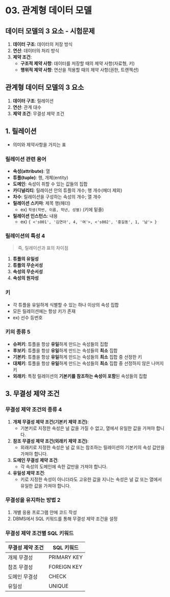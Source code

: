 # 03. 관계형 데이터 모델
## 데이터 모델의 3 요소 - 시험문제
1. **데이터 구조**: 데이터의 저장 방식
2. **연산**: 데이터의 처리 방식
3. **제약 조건**:
   - **구조적 제약 사항**: 데이터를 저장할 때의 제약 사항(자료형, 키)
   - **행위적 제약 사항**: 연산을 적용할 때의 제약 사항(권한, 트랜젝션)

## 관계형 데이터 모델의 3 요소
1. **데이터 구조**: 릴레이션
2. **연산**: 관계 대수
3. **제약 조건**: 무결성 제약 조건

## 1. 릴레이션
- 의미와 제약사항을 가지는 표

### 릴레이션 관련 용어
- **속성(attribute)**: 열   
- **튜플(tuple)**: 행, 개체(entity)   
- **도메인**: 속성이 취할 수 있는 값들의 집합   
- **카디널리티**: 릴레이션 안의 튜플의 개수; 행 개수(헤더 제외)   
- **차수**: 릴레이션을 구성하는 속성의 개수; 열 개수
- **릴레이션 스키마**: 제목 행(헤더)   
  - ex) `학생(학번, 이름, 학년, 성별)` (키에 밑줄)
- **릴레이션 인스턴스**: 내용   
  - ex) `{ <'s001', '김연아', 4, '여'>, <'s002', '홍길동', 1, '남'> }`

### 릴레이션의 특성 4

> 즉, 릴레이션과 표의 차이점

1. **튜플의 유일성**
2. **튜플의 무순서성**
3. **속성의 무순서성**
4. **속성의 원자성**

### 키
- 각 튜플을 유일하게 식별할 수 있는 하나 이상의 속성 집합
- 모든 릴레이션에는 항상 키가 존재
- ex) 선수 등번호

### 키의 종류 5

- **슈퍼키**: 튜플을 항상 **유일**하게 만드는 속성들의 집합
- **후보키**: 튜플을 항상 **유일**하게 만드는 속성들의 **최소** 집합
- **기본키**: 튜플을 항상 **유일**하게 만드는 속성들의 **최소** 집합 중 선정한 키
- **대체키**: 튜플을 항상 **유일**하게 만드는 속성들의 **최소** 집합 중 선정하지 않은 나머지 키
- **외래키**: 특정 릴레이션의 **기본키를 참조하는 속성이 포함**된 속성들의 집합

## 3. 무결성 제약 조건
### 무결성 제약 조건의 종류 4
1. **개체 무결성 제약 조건(기본키 제약 조건)**:
   - 기본키로 지정한 속성은 널 값을 가질 수 없고, 열에서 유일한 값을 가져야 합니다.
2. **참조 무결성 제약 조건(외래키 제약 조건)**:
   - 외래키로 지정한 속성은 널 값 또는 참조하는 릴레이션의 기본키의 속성 값만을 가져야 합니다.
3. **도메인 무결성 제약 조건**:
   - 각 속성의 도메인에 속한 값만을 가져야 합니다.
4. **유일성 제약 조건**:
   - 키로 지정한 속성이 아니더라도 고유한 값을 지니는 속성은 널 값 또는 열에서 유일한 값을 가져야 합니다.

### 무결성을 유지하는 방법 2
1. 개별 응용 프로그램 안에 코드 작성
2. DBMS에서 SQL 키워드를 통해 무결성 제약 조건을 설정

### 무결성 제약 조건별 SQL 키워드

|무결성 제약 조건|SQL 키워드|
|---|---|
|개체 무결성|PRIMARY KEY|
|참조 무결성|FOREIGN KEY|
|도메인 무결성|CHECK|
|유일성|UNIQUE|
